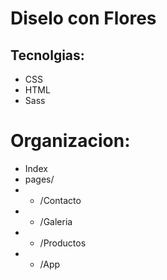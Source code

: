 # Diselo con Flores

## Tecnolgias:
* CSS
* HTML
* Sass

# Organizacion:
- Index
- pages/
- - /Contacto
- - /Galeria
- - /Productos
- - /App

